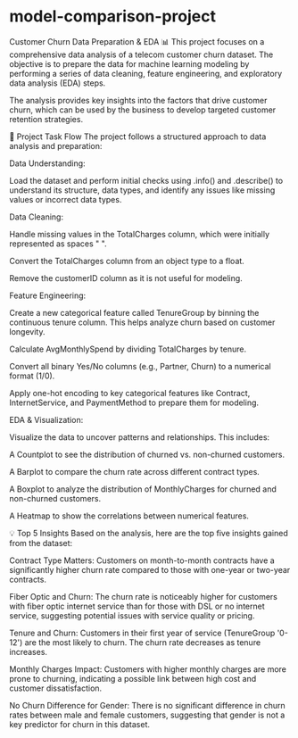# model-comparison-project
Customer Churn Data Preparation & EDA 📊
This project focuses on a comprehensive data analysis of a telecom customer churn dataset. The objective is to prepare the data for machine learning modeling by performing a series of data cleaning, feature engineering, and exploratory data analysis (EDA) steps.

The analysis provides key insights into the factors that drive customer churn, which can be used by the business to develop targeted customer retention strategies.

📝 Project Task Flow
The project follows a structured approach to data analysis and preparation:

Data Understanding:

Load the dataset and perform initial checks using .info() and .describe() to understand its structure, data types, and identify any issues like missing values or incorrect data types.

Data Cleaning:

Handle missing values in the TotalCharges column, which were initially represented as spaces " ".

Convert the TotalCharges column from an object type to a float.

Remove the customerID column as it is not useful for modeling.

Feature Engineering:

Create a new categorical feature called TenureGroup by binning the continuous tenure column. This helps analyze churn based on customer longevity.

Calculate AvgMonthlySpend by dividing TotalCharges by tenure.

Convert all binary Yes/No columns (e.g., Partner, Churn) to a numerical format (1/0).

Apply one-hot encoding to key categorical features like Contract, InternetService, and PaymentMethod to prepare them for modeling.

EDA & Visualization:

Visualize the data to uncover patterns and relationships. This includes:

A Countplot to see the distribution of churned vs. non-churned customers.

A Barplot to compare the churn rate across different contract types.

A Boxplot to analyze the distribution of MonthlyCharges for churned and non-churned customers.

A Heatmap to show the correlations between numerical features.

💡 Top 5 Insights
Based on the analysis, here are the top five insights gained from the dataset:

Contract Type Matters: Customers on month-to-month contracts have a significantly higher churn rate compared to those with one-year or two-year contracts.

Fiber Optic and Churn: The churn rate is noticeably higher for customers with fiber optic internet service than for those with DSL or no internet service, suggesting potential issues with service quality or pricing.

Tenure and Churn: Customers in their first year of service (TenureGroup '0-12') are the most likely to churn. The churn rate decreases as tenure increases.

Monthly Charges Impact: Customers with higher monthly charges are more prone to churning, indicating a possible link between high cost and customer dissatisfaction.

No Churn Difference for Gender: There is no significant difference in churn rates between male and female customers, suggesting that gender is not a key predictor for churn in this dataset.
